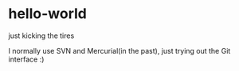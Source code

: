 # hello-world
just kicking the tires

I normally use SVN and Mercurial(in the past), just trying out the Git interface :)
